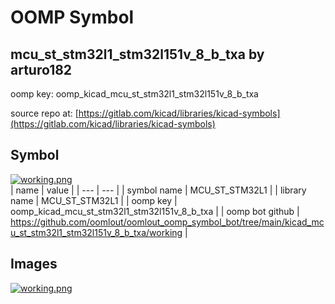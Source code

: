 # OOMP Symbol  
## mcu_st_stm32l1_stm32l151v_8_b_txa  by arturo182  
  
oomp key: oomp_kicad_mcu_st_stm32l1_stm32l151v_8_b_txa  
  
source repo at: [https://gitlab.com/kicad/libraries/kicad-symbols](https://gitlab.com/kicad/libraries/kicad-symbols)  
## Symbol  
  
[![working.png](working_600.png)](working.png)  
| name | value | 
| --- | --- | 
| symbol name | MCU_ST_STM32L1 | 
| library name | MCU_ST_STM32L1 | 
| oomp key | oomp_kicad_mcu_st_stm32l1_stm32l151v_8_b_txa | 
| oomp bot github | https://github.com/oomlout/oomlout_oomp_symbol_bot/tree/main/kicad_mcu_st_stm32l1_stm32l151v_8_b_txa/working | 
## Images  
  
[![working.png](working_140.png)](working.png)  
